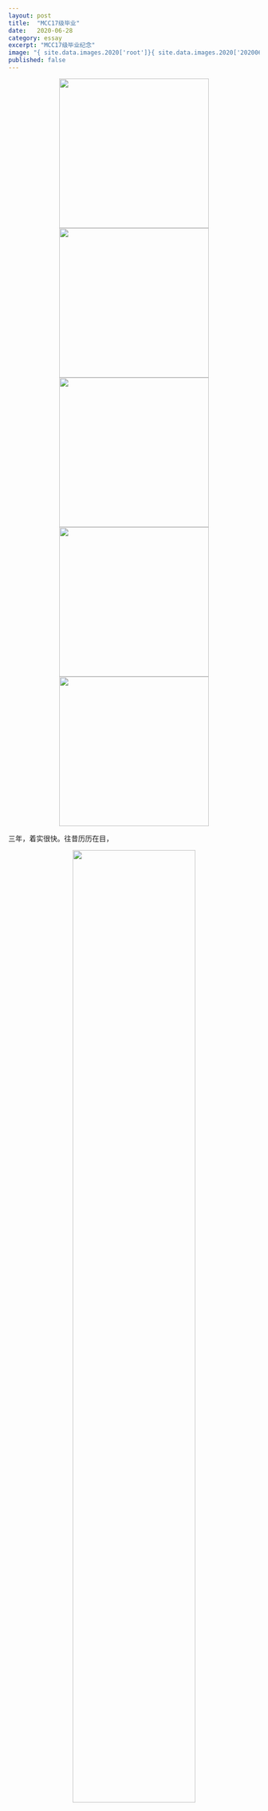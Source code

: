 ```yaml
---
layout: post
title:  "MCC17级毕业"
date:   2020-06-28
category: essay
excerpt: "MCC17级毕业纪念"
image: "{ site.data.images.2020['root']}{ site.data.images.2020['20200623-0.jpg'] }"
published: false
---
```


<center class="half">
    <img src="{ site.data.images.2020['root']}{ site.data.images.2020['20200623-4.jpg'] }" alt="" height="300" /> <img src="{ site.data.images.2020['root']}{ site.data.images.2020['20200623-1.jpg'] }" alt="" height="300"/> <img src="{ site.data.images.2020['root']}{ site.data.images.2020['20200623-9.JPG'] }" alt="" height="300"/> <img src="{ site.data.images.2020['root']}{ site.data.images.2020['20200623-6.jpg'] }" alt="" height="300"/> <img src="{ site.data.images.2020['root']}{ site.data.images.2020['20200623-10.JPG'] }" alt="" height="300"/> 
</center>

三年，着实很快。往昔历历在目，

<div class="row">

  <div class="6u 12u$(small)">
  <center class="half">
    <img src="{ site.data.images.2020['root']}{ site.data.images.2020['20200623-3.jpg'] }" alt="" width="70%"/>
  </center>
  </div>

  <div class="6u$ 12u$(small)">
  <div class="box">
    这世上大部分抒情，都会被认作无病呻吟。能理解你得了什么病，基本就是知己。
  </div>
  </div>

</div>

<div class="row">

  <div class="6u 12u$(small)">
  <div class="box">
    念故人老大，风流未减，独回首、烟波里。
  </div>
  </div>

  <div class="6u$ 12u$(small)">
  <center class="half">
    <img src="{ site.data.images.2020['root']}{ site.data.images.2020['20200623-8.JPG'] }" alt="" width="70%"/>
  </center>
  </div>
  
</div>

<div class="row">

  <div class="6u 12u$(small)">
  <center class="half">
    <img src="{ site.data.images.2020['root']}{ site.data.images.2020['20200623-7.jpg'] }" alt="" width="70%"/>
  </center>
  </div>

  <div class="6u$ 12u$(small)">
  <div class="box">
    这世上大部分抒情，都会被认作无病呻吟。能理解你得了什么病，基本就是知己。
  </div>
  </div>

</div>

山水有相逢。


<center class="half">
<img src="{ site.data.images.2020['root']}{ site.data.images.2020['20200623-5.JPG'] }" alt="" width="66%"/>
</center>
